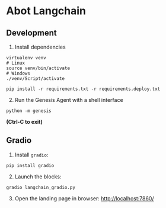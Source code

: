 # Abot Langchain

## Development

1. Install dependencies

```shell
virtualenv venv
# Linux
source venv/bin/activate
# Windows
./venv/Script/activate

pip install -r requirements.txt -r requirements.deploy.txt
```

2. Run the Genesis Agent with a shell interface

```shell
python -m genesis
```

__(Ctrl-C to exit)__


## Gradio

1. Install `gradio`:

```shell
pip install gradio
```

2. Launch the blocks:

```shell
gradio langchain_gradio.py
```

3. Open the landing page in browser: [http://localhost:7860/](http://localhost:7860/)
